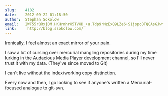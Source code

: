 ```yaml
---
slug:    4182
date:    2012-09-22 01:18:50
author:  Stephan Sokolow
email:   2WF55rQRxjDM.HKHrmhrX5TVXD_+u.Tdp9rMzExQ9LZe6+S1jspc8TQCAsGJwYV7fYgXrTUWOs
link:     http://blog.ssokolow.com/
---
```


Ironically, I feel almost an exact mirror of your pain.

I saw a lot of cursing over mercurial mangling repositories during my
time lurking in the Audacious Media Player development channel, so
I'll never trust it with my data. (They've since moved to Git)

I can't live without the index/working copy distinction.

Every now and then, I go looking to see if anyone's written a
Mercurial-focused analogue to git-svn.
